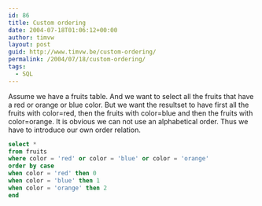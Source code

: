 ```yaml
---
id: 86
title: Custom ordering
date: 2004-07-18T01:06:12+00:00
author: timvw
layout: post
guid: http://www.timvw.be/custom-ordering/
permalink: /2004/07/18/custom-ordering/
tags:
  - SQL
---
```

Assume we have a fruits table. And we want to select all the fruits that have a red or orange or blue color. But we want the resultset to have first all the fruits with color=red, then the fruits with color=blue and then the fruits with color=orange. It is obvious we can not use an alphabetical order. Thus we have to introduce our own order relation.

```sql
select *
from fruits
where color = 'red' or color = 'blue' or color = 'orange'
order by case
when color = 'red' then 0
when color = 'blue' then 1
when color = 'orange' then 2
end
```
